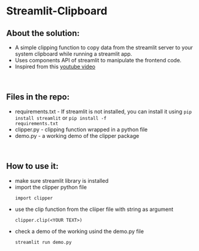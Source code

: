 # Streamlit-Clipboard

## About the solution: 
- A simple clipping function to copy data from the streamlit server to your system clipboard while running a streamlit app. 
- Uses components API of streamlit to manipulate the frontend code.
- Inspired from this [youtube video](https://www.youtube.com/watch?v=SLyS0v8br20) 
<br>

## Files in the repo:
- requirements.txt - If streamlit is not installed, you can install it using <code>pip install streamlit</code> or <code>pip install -f requirements.txt</code>
- clipper.py - clipping function wrapped in a python file
- demo.py - a working demo of the clipper package 
<br>

## How to use it:
- make sure streamlit library is installed
- import the clipper python file
    ```
    import clipper
    ```
- use the clip function from the cliiper file with string as argument
    ```
    clipper.clip(<YOUR TEXT>)
    ```
- check a demo of the working usind the demo.py file
    ```
    streamlit run demo.py
    ```

